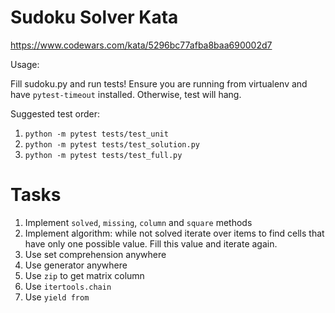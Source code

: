 # Sudoku Solver Kata

https://www.codewars.com/kata/5296bc77afba8baa690002d7

Usage:

Fill sudoku.py and run tests!
Ensure you are running from virtualenv and have `pytest-timeout` installed.
Otherwise, test will hang.

Suggested test order:

1. `python -m pytest tests/test_unit`
2. `python -m pytest tests/test_solution.py`
3. `python -m pytest tests/test_full.py`

# Tasks

1. Implement `solved`, `missing`, `column` and `square` methods
1. Implement algorithm: while not solved iterate over items to find cells that have only one possible value. Fill this value and iterate again.
1. Use set comprehension anywhere
1. Use generator anywhere
1. Use `zip` to get matrix column
1. Use `itertools.chain`
1. Use `yield from`
